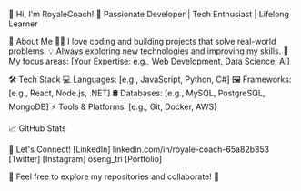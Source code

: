 👋 Hi, I'm RoyaleCoach!
🚀 Passionate Developer | Tech Enthusiast | Lifelong Learner

🌟 About Me
👨‍💻 I love coding and building projects that solve real-world problems.
💡 Always exploring new technologies and improving my skills.
🎯 My focus areas: [Your Expertise: e.g., Web Development, Data Science, AI]

🛠️ Tech Stack
💻 Languages: [e.g., JavaScript, Python, C#]
🖼️ Frameworks: [e.g., React, Node.js, .NET]
🛢️ Databases: [e.g., MySQL, PostgreSQL, MongoDB]
⚡ Tools & Platforms: [e.g., Git, Docker, AWS]

📈 GitHub Stats

🔗 Let's Connect!
[LinkedIn] linkedin.com/in/royale-coach-65a82b353
[Twitter]
[Instagram] oseng_tri
[Portfolio]


🎯 Feel free to explore my repositories and collaborate! 🚀

